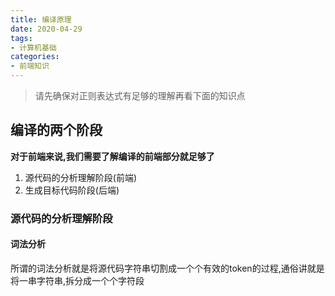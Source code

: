```yaml
---
title: 编译原理
date: 2020-04-29
tags:
- 计算机基础
categories:
- 前端知识
---
```

> 请先确保对正则表达式有足够的理解再看下面的知识点

## 编译的两个阶段
**对于前端来说,我们需要了解编译的前端部分就足够了**
1. 源代码的分析理解阶段(前端)
2. 生成目标代码阶段(后端)

### 源代码的分析理解阶段
#### 词法分析
所谓的词法分析就是将源代码字符串切割成一个个有效的token的过程,通俗讲就是将一串字符串,拆分成一个个字符段
